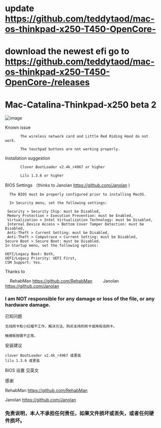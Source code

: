 # update  https://github.com/teddytaod/mac-os-thinkpad-x250-T450-OpenCore-
# download the newest efi go to https://github.com/teddytaod/mac-os-thinkpad-x250-T450-OpenCore-/releases


# Mac-Catalina-Thinkpad-x250 beta 2 

 
![image](https://github.com/teddytaod/mac-catalina-thinkpad-x250/blob/master/mac%20os%2010.15%20beta2.png)

Known issue

           The wireless network card and Little Red Riding Hood do not work.

           The touchpad buttons are not working properly.



Installation suggestion
   
           
           Clover BootLoader v2.4k_r4967 or higher
           
           Lilu 1.3.6 or higher
           
BIOS Settings （thinks to Janolan https://github.com/Janolan )

      The BIOS must be properly configured prior to installing MacOS.

      In Security menu, set the following settings:

     Security > Security Chip: must be Disabled,
     Memory Protection > Execution Prevention: must be Enabled,
     Virtualization > Intel Virtualization Technology: must be Disabled,
     Internal Device Access > Bottom Cover Tamper Detection: must be Disabled,
     Anti-Theft > Current Setting: must be Disabled,
     Anti-Theft > Computrace > Current Setting: must be Disabled,
    Secure Boot > Secure Boot: must be Disabled.
    In Startup menu, set the following options:

    UEFI/Legacy Boot: Both,
    UEFI/Legacy Priority: UEFI First,
    CSM Support: Yes.
    
Thanks to

    RehabMan https://github.com/RehabMan
   
    Janolan https://github.com/Janolan
    
    
 ### I am NOT responsible for any damage or loss of the file, or any hardware damage.
    
    
    


已知问题

    无线网卡和小红帽不工作，解决方法，购买支持的网卡或用有线网卡。

    触摸板按键不正常。

安装建议
   
    clover BootLoader v2.4k_r4967 或更高
    lilu 1.3.6 或更高
    
BIOS 设置 见英文
    
感谢

   RehabMan https://github.com/RehabMan
   
   Janolan  https://github.com/Janolan
   
### 免责说明，本人不承担任何责任，如果文件损坏或丢失，或者任何硬件损坏。
   

